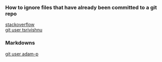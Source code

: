 ### How to ignore files that have already been committed to a git repo
[stackoverflow](https://stackoverflow.com/questions/1139762/ignore-files-that-have-already-been-committed-to-a-git-repository) <br>
[git user tsrivishnu](https://gist.github.com/tsrivishnu/a2f3adbbca9fcad5f3597af301ad1abb)

### Markdowns
[git user adam-p](https://github.com/adam-p/markdown-here) <br>
